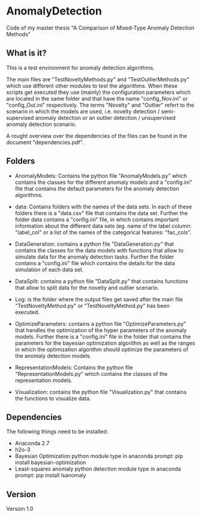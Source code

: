 # AnomalyDetection
Code of my master thesis "A Comparison of Mixed-Type Anomaly Detection Methods"


What is it?
-----------
This is a test environment for anomaly detection algorithms. 

The main files are "TestNoveltyMethods.py" and "TestOutlierMethods.py" which use different other modules to test the algorithms. When these scripts get executed they use (mainly) the configuration parameters which are located in the same folder and that have the name "config_Nov.ini" or "config_Out.ini" respectively. The terms "Novelty" and "Outlier" refert to the scenario in which the models are used, 
i.e. novelty detection / semi-supervised anomaly detection or an outlier detection / unsupervised anomaly detection 
scenario.

A rought overview over the dependencies of the files can be found in the document "dependencies.pdf".


Folders
-------
- AnomalyModels: Contains the python file "AnomalyModels.py"
  which contains the classes for the different anomaly models
  and a "config.ini" file that contains the default parameters
  for the anomaly detection algorithms.

- data: Contains folders with the names of the data sets. In
  each of these folders there is a "data.csv" file that
  contains the data set. Further the folder data contains a
  "config.ini" file, in which contains important information
  about the different data sets (eg. name of the label column:
  "label_col" or a list of the names of the categorical
  features: "fac_cols".

- DataGeneration: contains a python file "DataGeneration.py"
  that contains the classes for the data models with functions
  that allow to simulate data for the anomaly detection tasks.
  Further the folder contains a "config.ini" file which 
  contains the details for the data simulation of each data
  set.

- DataSplit: contains a python file "DataSplit.py" that
  contains functions that allow to split data for the novelty 
  and outlier scenario.

- Log: is the folder where the output files get saved after
  the main file "TestNoveltyMethod.py" or
  "TestNoveltyMethod.py" has been executed.

- OptimizeParameters: contains a python file
  "OptimizeParameters.py" that handles the optimization of the
  hyper parameters of the anomaly models. Further there is a 
  "config.ini" file in the folder that contains the parameters
  for the bayesian optimization algorithm as well as the
  ranges in which the optimization algorithm should optimize 
  the parameters of the anomaly detection models.

- RepresentationModels: Contains the python file 
  "RepresentationModels.py" which contains the classes of the
  representation models. 

- Visualization: contains the python file "Visualization.py"
  that contains the functions to visualize data.


Dependencies
------------
The following things need to be installed:
- Anaconda 2.7
- h2o-3
- Bayesian Optimization python module
  type in anaconda prompt: pip install bayesian-optimization
- Least-squares anomaly python detection module 
  type in anaconda prompt: pip install lsanomaly


Version
-------
Version 1.0
